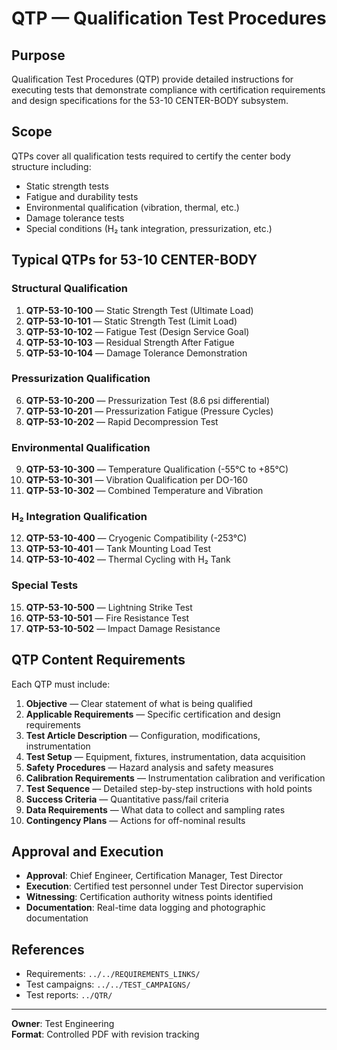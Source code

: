 # QTP — Qualification Test Procedures

## Purpose

Qualification Test Procedures (QTP) provide detailed instructions for executing tests that demonstrate compliance with certification requirements and design specifications for the 53-10 CENTER-BODY subsystem.

## Scope

QTPs cover all qualification tests required to certify the center body structure including:
- Static strength tests
- Fatigue and durability tests
- Environmental qualification (vibration, thermal, etc.)
- Damage tolerance tests
- Special conditions (H₂ tank integration, pressurization, etc.)

## Typical QTPs for 53-10 CENTER-BODY

### Structural Qualification
1. **QTP-53-10-100** — Static Strength Test (Ultimate Load)
2. **QTP-53-10-101** — Static Strength Test (Limit Load)
3. **QTP-53-10-102** — Fatigue Test (Design Service Goal)
4. **QTP-53-10-103** — Residual Strength After Fatigue
5. **QTP-53-10-104** — Damage Tolerance Demonstration

### Pressurization Qualification
6. **QTP-53-10-200** — Pressurization Test (8.6 psi differential)
7. **QTP-53-10-201** — Pressurization Fatigue (Pressure Cycles)
8. **QTP-53-10-202** — Rapid Decompression Test

### Environmental Qualification
9. **QTP-53-10-300** — Temperature Qualification (-55°C to +85°C)
10. **QTP-53-10-301** — Vibration Qualification per DO-160
11. **QTP-53-10-302** — Combined Temperature and Vibration

### H₂ Integration Qualification
12. **QTP-53-10-400** — Cryogenic Compatibility (-253°C)
13. **QTP-53-10-401** — Tank Mounting Load Test
14. **QTP-53-10-402** — Thermal Cycling with H₂ Tank

### Special Tests
15. **QTP-53-10-500** — Lightning Strike Test
16. **QTP-53-10-501** — Fire Resistance Test
17. **QTP-53-10-502** — Impact Damage Resistance

## QTP Content Requirements

Each QTP must include:

1. **Objective** — Clear statement of what is being qualified
2. **Applicable Requirements** — Specific certification and design requirements
3. **Test Article Description** — Configuration, modifications, instrumentation
4. **Test Setup** — Equipment, fixtures, instrumentation, data acquisition
5. **Safety Procedures** — Hazard analysis and safety measures
6. **Calibration Requirements** — Instrumentation calibration and verification
7. **Test Sequence** — Detailed step-by-step instructions with hold points
8. **Success Criteria** — Quantitative pass/fail criteria
9. **Data Requirements** — What data to collect and sampling rates
10. **Contingency Plans** — Actions for off-nominal results

## Approval and Execution

- **Approval**: Chief Engineer, Certification Manager, Test Director
- **Execution**: Certified test personnel under Test Director supervision
- **Witnessing**: Certification authority witness points identified
- **Documentation**: Real-time data logging and photographic documentation

## References

- Requirements: `../../REQUIREMENTS_LINKS/`
- Test campaigns: `../../TEST_CAMPAIGNS/`
- Test reports: `../QTR/`

---

**Owner**: Test Engineering  
**Format**: Controlled PDF with revision tracking
